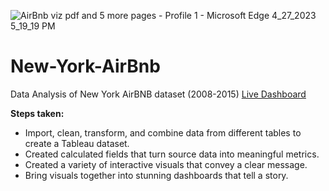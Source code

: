 ![AirBnb viz pdf and 5 more pages - Profile 1 - Microsoft​ Edge 4_27_2023 5_19_19 PM](https://user-images.githubusercontent.com/56348397/234930118-9795988f-5436-439d-b732-4bc92ac088b9.png)

# New-York-AirBnb
Data Analysis of New York AirBNB dataset (2008-2015)
[Live Dashboard](https://public.tableau.com/app/profile/delight.ogwor/viz/AirbnbDashboard_16826139060730/NYAirbnb)

**Steps taken:**
- Import, clean, transform, and combine data from different tables to create a Tableau dataset.
- Created calculated fields that turn source data into meaningful metrics.
- Created a variety of interactive visuals that convey a clear message.
- Bring visuals together into stunning dashboards that tell a story.
